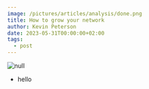 ```yaml
---
image: /pictures/articles/analysis/done.png
title: How to grow your network
author: Kevin Peterson
date: 2023-05-31T00:00:00+02:00
tags:
  - post
---
```

![null](/pictures/articles/analysis/eth3.png)

* hello
